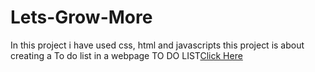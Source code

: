 # Lets-Grow-More
In this project i have used css, html and javascripts this project is about creating a To do list in a webpage
TO DO LIST[Click Here](https://karthik050.github.io/Lets-Grow-More/)
